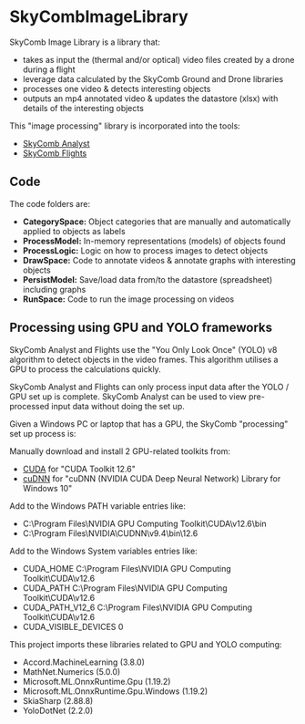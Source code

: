 # SkyCombImageLibrary

SkyComb Image Library is a library that:
- takes as input the (thermal and/or optical) video files created by a drone during a flight
- leverage data calculated by the SkyComb Ground and Drone libraries
- processes one video & detects interesting objects 
- outputs an mp4 annotated video & updates the datastore (xlsx) with details of the interesting objects  

This "image processing" library is incorporated into the tools:
- [SkyComb Analyst](https://github.com/PhilipQuirke/SkyCombAnalyst/) 
- [SkyComb Flights](https://github.com/PhilipQuirke/SkyCombFlights/) 


## Code
The code folders are:
- **CategorySpace:** Object categories that are manually and automatically applied to objects as labels  
- **ProcessModel:** In-memory representations (models) of objects found
- **ProcessLogic:** Logic on how to process images to detect objects
- **DrawSpace:** Code to annotate videos & annotate graphs with interesting objects
- **PersistModel:** Save/load data from/to the datastore (spreadsheet) including graphs
- **RunSpace:** Code to run the image processing on videos


## Processing using GPU and YOLO frameworks
SkyComb Analyst and Flights use the "You Only Look Once" (YOLO) v8 algorithm to detect objects in the video frames.
This algorithm utilises a GPU to process the calculations quickly.

SkyComb Analyst and Flights can only process input data after the YOLO / GPU set up is complete.
SkyComb Analyst can be used to view pre-processed input data without doing the set up.

Given a Windows PC or laptop that has a GPU, the SkyComb "processing" set up process is:

Manually download and install 2 GPU-related toolkits from:
- [CUDA](https://developer.nvidia.com/cuda-downloads) for "CUDA Toolkit 12.6" 
- [cuDNN](https://developer.nvidia.com/cudnn) for "cuDNN (NVIDIA CUDA Deep Neural Network) Library for Windows 10"

Add to the Windows PATH variable entries like:
- C:\Program Files\NVIDIA GPU Computing Toolkit\CUDA\v12.6\bin
- C:\Program Files\NVIDIA\CUDNN\v9.4\bin\12.6

Add to the Windows System variables entries like:
- CUDA_HOME C:\Program Files\NVIDIA GPU Computing Toolkit\CUDA\v12.6
- CUDA_PATH C:\Program Files\NVIDIA GPU Computing Toolkit\CUDA\v12.6
- CUDA_PATH_V12_6 C:\Program Files\NVIDIA GPU Computing Toolkit\CUDA\v12.6
- CUDA_VISIBLE_DEVICES 0

This project imports these libraries related to GPU and YOLO computing:
- Accord.MachineLearning (3.8.0)
- MathNet.Numerics (5.0.0)
- Microsoft.ML.OnnxRuntime.Gpu (1.19.2)
- Microsoft.ML.OnnxRuntime.Gpu.Windows (1.19.2)
- SkiaSharp (2.88.8)
- YoloDotNet (2.2.0)